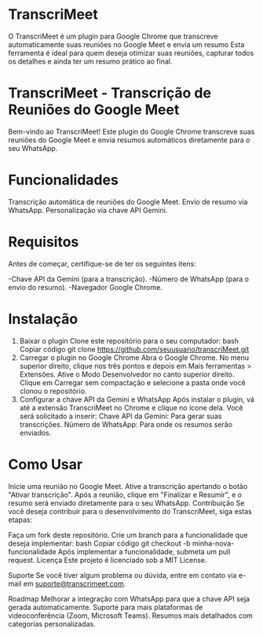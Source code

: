 # TranscriMeet
O TranscriMeet é um plugin para Google Chrome que transcreve automaticamente suas reuniões no Google Meet e envia um resumo Esta ferramenta é ideal para quem deseja otimizar suas reuniões, capturar todos os detalhes e ainda ter um resumo prático ao final.

# TranscriMeet - Transcrição de Reuniões do Google Meet
Bem-vindo ao TranscriMeet!
Este plugin do Google Chrome transcreve suas reuniões do Google Meet e envia resumos automáticos diretamente para o seu WhatsApp.

# Funcionalidades
Transcrição automática de reuniões do Google Meet.
Envio de resumo via WhatsApp.
Personalização via chave API Gemini.
 # Requisitos
Antes de começar, certifique-se de ter os seguintes itens:

-Chave API da Gemini (para a transcrição).
-Número de WhatsApp (para o envio do resumo).
-Navegador Google Chrome.
# Instalação
1. Baixar o plugin
Clone este repositório para o seu computador:
bash
Copiar código
git clone https://github.com/seuusuario/transcriMeet.git
2. Carregar o plugin no Google Chrome
Abra o Google Chrome.
No menu superior direito, clique nos três pontos e depois em Mais ferramentas > Extensões.
Ative o Modo Desenvolvedor no canto superior direito.
Clique em Carregar sem compactação e selecione a pasta onde você clonou o repositório.
3. Configurar a chave API da Gemini e WhatsApp
Após instalar o plugin, vá até a extensão TranscriMeet no Chrome e clique no ícone dela.
Você será solicitado a inserir:
Chave API da Gemini: Para gerar suas transcrições.
Número de WhatsApp: Para onde os resumos serão enviados.
# Como Usar
Inicie uma reunião no Google Meet.
Ative a transcrição apertando o botão "Ativar transcrição".
Após a reunião, clique em "Finalizar e  Resumir", e o resumo será enviado diretamente para o seu WhatsApp.
Contribuição
Se você deseja contribuir para o desenvolvimento do TranscriMeet, siga estas etapas:

Faça um fork deste repositório.
Crie um branch para a funcionalidade que deseja implementar:
bash
Copiar código
git checkout -b minha-nova-funcionalidade
Após implementar a funcionalidade, submeta um pull request.
Licença
Este projeto é licenciado sob a MIT License.

Suporte
Se você tiver algum problema ou dúvida, entre em contato via e-mail em suporte@transcrimeet.com.

Roadmap
Melhorar a integração com WhatsApp para que a chave API seja gerada automaticamente.
Suporte para mais plataformas de videoconferência (Zoom, Microsoft Teams).
Resumos mais detalhados com categorias personalizadas.
